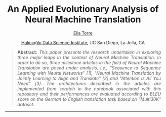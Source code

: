 <h1 align="center">
An Applied Evolutionary Analysis of Neural Machine Translation</h1>

<div align="center">
  <a href="https://www.linkedin.com/in/eliatorre/">Elia Torre</a>
  <p><a href="https://datascience.ucsd.edu/">Halıcıoğlu Data Science Institute</a>, UC San Diego, La Jolla, CA</p>
</div>

>**<p align="justify"> Abstract:** *This paper presents the research undertaken in exploring three major leaps in the context of Neural Machine Translation. In order to do so, three milestone articles in the field of Neural Machine Translation are posed under analysis, i.e., "Sequence to Sequence Learning with Neural Networks" [1], "Neural Machine Translation by Jointly Learning to Align and Translate" [2] and "Attention Is All You Need" [3]. The architectures described in the articles are implemented from scratch in the notebook associated with this repository and their performances are evaluated according to BLEU score on the German to English translation task based on "Multi30K" dataset.*

<hr/>
